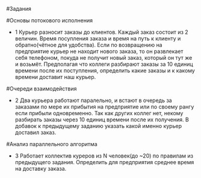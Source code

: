 #Задания

#Основы потокового исполнения

- 1 Курьер разносит заказы до клиентов. Каждый заказ состоит из 2 величин.
Время посупления заказа и время на путь к клиенту и обратно(чётное для удобства).
Если по возвращению на предприятие курьер не находит нового заказа, то он развлекает
себя телефоном, покуда не получит новый заказ, который он тут же и возьмёт.
Предполагая что коллеги разбирают заказы за 10 единиц времени после их поступления,
определить какие заказы и к какому времени доставит наш курьер.

#Очереди взаимодействия

- 2 Два курьера работают паралельно, и встают в очередь за заказами по мере их прибытия
на предприятие или по своему рангу если прибыли одновременно. Так как других коллег нет,
некому разбирать заказы через 10 единиц времени после их получения.
В добавок к предыдущему заданию указать какой именно курьер доставил заказ.

#Анализ параллельного алгоритма

- 3 Работает коллектив куреров из N человек(до ~20) по правилам из предыдущего задания.
Определить для предприятия среднее время на доставку заказа.
